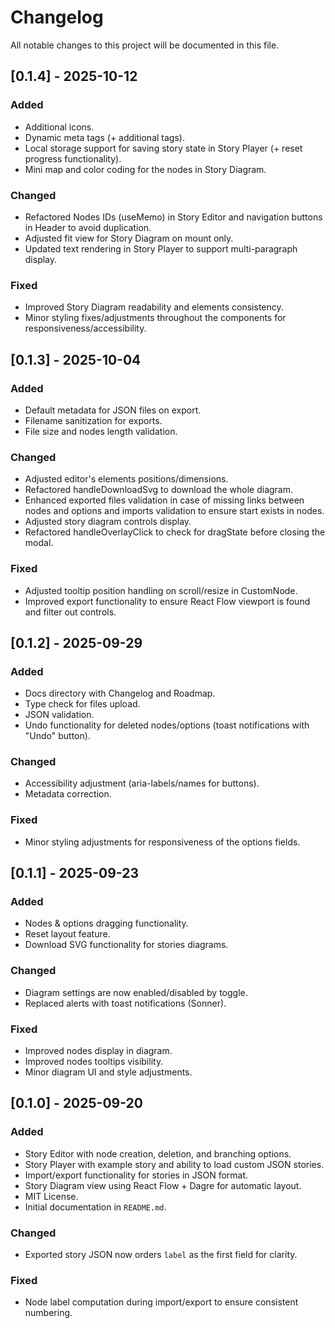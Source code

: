 # Changelog

All notable changes to this project will be documented in this file.

## [0.1.4] - 2025-10-12

### Added

- Additional icons.
- Dynamic meta tags (+ additional tags).
- Local storage support for saving story state in Story Player (+ reset progress functionality).
- Mini map and color coding for the nodes in Story Diagram.

### Changed

- Refactored Nodes IDs (useMemo) in Story Editor and navigation buttons in Header to avoid duplication.
- Adjusted fit view for Story Diagram on mount only.
- Updated text rendering in Story Player to support multi-paragraph display.

### Fixed

- Improved Story Diagram readability and elements consistency.
- Minor styling fixes/adjustments throughout the components for responsiveness/accessibility.

## [0.1.3] - 2025-10-04

### Added

- Default metadata for JSON files on export.
- Filename sanitization for exports.
- File size and nodes length validation.

### Changed

- Adjusted editor's elements positions/dimensions.
- Refactored handleDownloadSvg to download the whole diagram.
- Enhanced exported files validation in case of missing links between nodes and options and imports validation to ensure start exists in nodes.
- Adjusted story diagram controls display.
- Refactored handleOverlayClick to check for dragState before closing the modal.

### Fixed

- Adjusted tooltip position handling on scroll/resize in CustomNode.
- Improved export functionality to ensure React Flow viewport is found and filter out controls.

## [0.1.2] - 2025-09-29

### Added

- Docs directory with Changelog and Roadmap.
- Type check for files upload.
- JSON validation.
- Undo functionality for deleted nodes/options (toast notifications with "Undo" button).

### Changed

- Accessibility adjustment (aria-labels/names for buttons).
- Metadata correction.

### Fixed

- Minor styling adjustments for responsiveness of the options fields.

## [0.1.1] - 2025-09-23

### Added

- Nodes & options dragging functionality.
- Reset layout feature.
- Download SVG functionality for stories diagrams.

### Changed

- Diagram settings are now enabled/disabled by toggle.
- Replaced alerts with toast notifications (Sonner).

### Fixed

- Improved nodes display in diagram.
- Improved nodes tooltips visibility.
- Minor diagram UI and style adjustments.

## [0.1.0] - 2025-09-20

### Added

- Story Editor with node creation, deletion, and branching options.
- Story Player with example story and ability to load custom JSON stories.
- Import/export functionality for stories in JSON format.
- Story Diagram view using React Flow + Dagre for automatic layout.
- MIT License.
- Initial documentation in `README.md`.

### Changed

- Exported story JSON now orders `label` as the first field for clarity.

### Fixed

- Node label computation during import/export to ensure consistent numbering.
